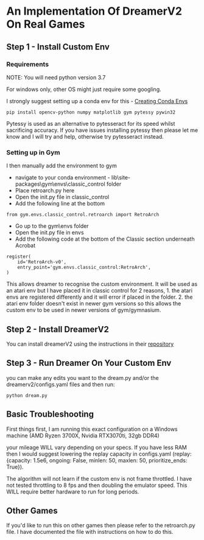 # An Implementation Of DreamerV2 On Real Games

## Step 1 - Install Custom Env

### Requirements

NOTE: You will need python version 3.7

For windows only, other OS might just require some googling.

I strongly suggest setting up a conda env for this - [Creating Conda Envs](https://conda.io/projects/conda/en/latest/user-guide/tasks/manage-environments.html#creating-an-environment-with-commands)

```
pip install opencv-python numpy matplotlib gym pytessy pywin32
```

Pytessy is used as an alternative to pytesseract for its speed whilst sacrificing accuracy. If you have issues installing pytessy then please let me know and I will try and help, otherwise try pytesseract instead.

### Setting up in Gym

I then manually add the environment to gym

- navigate to your conda environment - lib\site-packages\gym\envs\classic_control folder
- Place retroarch.py here
- Open the init.py file in classic_control
- Add the following line at the bottom
```
from gym.envs.classic_control.retroarch import RetroArch
```
- Go up to the gym\envs folder
- Open the init.py file in envs
- Add the following code at the bottom of the Classic section underneath Acrobat
```
register(
    id='RetroArch-v0',
    entry_point='gym.envs.classic_control:RetroArch',
)
```
This allows dreamer to recognise the custom environment. It will be used as an atari env but I have placed it in classic control for 2 reasons, 1. the atari envs are registered differently and it will error if placed in the folder. 2. the atari env folder doesn't exist in newer gym versions so this allows the custom env to be used in newer versions of gym/gymnasium.

## Step 2 - Install DreamerV2

You can install dreamerV2 using the instructions in their [repository](https://github.com/danijar/dreamerv2)

## Step 3 - Run Dreamer On Your Custom Env

you can make any edits you want to the dream.py and/or the dreamerv2/configs.yaml files and then run:

```
python dream.py
```

## Basic Troubleshooting

First things first, I am running this exact configuration on a Windows machine (AMD Ryzen 3700X, Nvidia RTX3070ti, 32gb DDR4)

your mileage WILL vary depending on your specs. If you have less RAM then I would suggest lowering the replay capacity in configs.yaml (replay: {capacity: 1.5e6, ongoing: False, minlen: 50, maxlen: 50, prioritize_ends: True}).

The algorithm will not learn if the custom env is not frame throttled. I have not tested throttling to 8 fps and then doubling the emulator speed. This WILL require better hardware to run for long periods.

## Other Games

If you'd like to run this on other games then please refer to the retroarch.py file. I have documented the file with instructions on how to do this.
